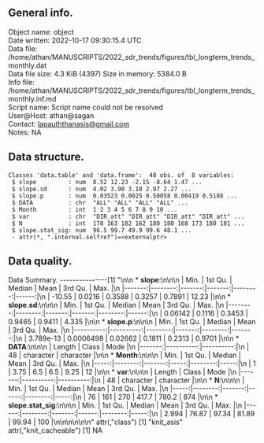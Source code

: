 <!-- This is a markdown file. -->


 General info.
---------------

Object name:    object      
Date written:   2022-10-17 09:30:15.4 UTC  
Data file:      /home/athan/MANUSCRIPTS/2022_sdr_trends/figures/tbl_longterm_trends_monthly.dat      
Data file size: 4.3 KiB (4397) 
Size in memory: 5384.0 B      
Info file:      /home/athan/MANUSCRIPTS/2022_sdr_trends/figures/tbl_longterm_trends_monthly.inf.md      
Script name:    Script name could not be resolved      
User@Host:      athan@sagan   
Contact:        <lapauththanasis@gmail.com>      
Notes:          NA      


 Data structure.
-----------------

```
Classes 'data.table' and 'data.frame':	48 obs. of  8 variables:
 $ slope         : num  8.52 12.23 -2.15 -8.64 1.47 ...
 $ slope.sd      : num  4.02 3.98 3.18 2.97 2.27 ...
 $ slope.p       : num  0.03523 0.0025 0.50058 0.00419 0.5188 ...
 $ DATA          : chr  "ALL" "ALL" "ALL" "ALL" ...
 $ Month         : int  1 2 3 4 5 6 7 8 9 10 ...
 $ var           : chr  "DIR_att" "DIR_att" "DIR_att" "DIR_att" ...
 $ N             : int  178 163 182 162 180 180 168 173 180 181 ...
 $ slope.stat_sig: num  96.5 99.7 49.9 99.6 48.1 ...
 - attr(*, ".internal.selfref")=<externalptr> 
```


 Data quality.
---------------
 Data Summary.
---------------[1] "\n\n  * **slope**:\n\n\n    |   Min. | 1st Qu. | Median |   Mean | 3rd Qu. |  Max. |\n    |-------:|--------:|-------:|-------:|--------:|------:|\n    | -10.55 |  0.0216 | 0.3588 | 0.3257 |  0.7891 | 12.23 |\n\n  * **slope.sd**:\n\n\n    |    Min. | 1st Qu. | Median |   Mean | 3rd Qu. |  Max. |\n    |--------:|--------:|-------:|-------:|--------:|------:|\n    | 0.06142 |  0.1116 | 0.3453 | 0.9465 |  0.9411 | 4.335 |\n\n  * **slope.p**:\n\n\n    |      Min. |   1st Qu. |  Median |   Mean | 3rd Qu. |   Max. |\n    |----------:|----------:|--------:|-------:|--------:|-------:|\n    | 3.789e-13 | 0.0006498 | 0.02662 | 0.1811 |  0.2313 | 0.9701 |\n\n  * **DATA**:\n\n\n    | Length |     Class |      Mode |\n    |-------:|----------:|----------:|\n    |     48 | character | character |\n\n  * **Month**:\n\n\n    | Min. | 1st Qu. | Median | Mean | 3rd Qu. | Max. |\n    |-----:|--------:|-------:|-----:|--------:|-----:|\n    |    1 |    3.75 |    6.5 |  6.5 |    9.25 |   12 |\n\n  * **var**:\n\n\n    | Length |     Class |      Mode |\n    |-------:|----------:|----------:|\n    |     48 | character | character |\n\n  * **N**:\n\n\n    | Min. | 1st Qu. | Median |  Mean | 3rd Qu. | Max. |\n    |-----:|--------:|-------:|------:|--------:|-----:|\n    |   76 |     161 |    270 | 417.7 |   780.2 |  874 |\n\n  * **slope.stat_sig**:\n\n\n    |  Min. | 1st Qu. | Median |  Mean | 3rd Qu. | Max. |\n    |------:|--------:|-------:|------:|--------:|-----:|\n    | 2.994 |   76.87 |  97.34 | 81.89 |   99.94 |  100 |\n\n\n<!-- end of list -->\n\n\n"
attr(,"class")
[1] "knit_asis"
attr(,"knit_cacheable")
[1] NA

